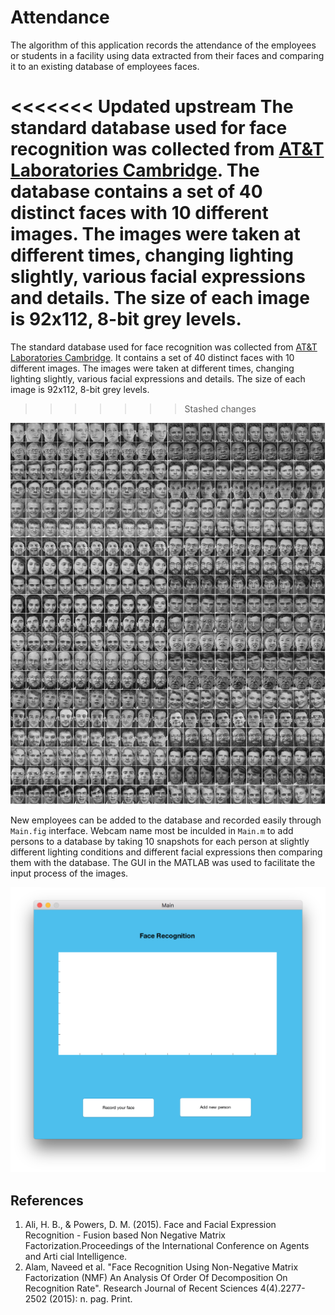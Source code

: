 # Attendance
The algorithm of this application records the attendance of the employees or students in a facility using data extracted from their faces and comparing it to an existing database of employees faces. 

<<<<<<< Updated upstream
The standard database used for face recognition was collected from [AT&T Laboratories Cambridge](http://www.cl.cam.ac.uk/research/dtg/attarchive/facedatabase.html "title"). The database contains a set of 40 distinct faces with 10 different images. The images were taken at different times, changing lighting slightly, various facial expressions and details. The size of each image is 92x112, 8-bit grey levels.
=======
The standard database used for face recognition was collected from [AT&T Laboratories Cambridge](href "title"). It contains a set of 40 distinct faces with 10 different images. The images were taken at different times, changing lighting slightly, various facial expressions and details. The size of each image is 92x112, 8-bit grey levels.
>>>>>>> Stashed changes

![Alt text](https://github.com/MhAlghamdi/FaceRecognition/blob/master/Attendance/Images/faces.gif "Optional title")

New employees can be added to the database and recorded easily through `Main.fig` interface. Webcam name most be inculded in `Main.m` to add persons to a database by taking 10 snapshots for each person at slightly different lighting conditions and different facial expressions then comparing them with the database. The GUI in the MATLAB was used to facilitate the input process of the images.

![Alt text](https://github.com/MhAlghamdi/FaceRecognition/blob/master/Attendance/Images/main.png "Main interface")

## References
1. Ali, H. B., & Powers, D. M. (2015). Face and Facial Expression Recognition - Fusion based Non Negative Matrix Factorization.Proceedings of the International Conference on Agents and Arti cial Intelligence.
2. Alam, Naveed et al. "Face Recognition Using Non-Negative Matrix Factorization (NMF) An Analysis Of Order Of Decomposition On Recognition Rate". Research Journal of Recent Sciences 4(4).2277-2502 (2015): n. pag. Print.
